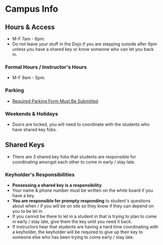 # Campus Info

## Hours & Access

- M-F 7am - 6pm.
- Do not leave your stuff in the Dojo if you are stepping outside after 6pm unless you have a shared key or know someone who can let you back in.

### Formal Hours / Instructor's Hours

- M-F 9am - 5pm.

### Parking

- [Required Parking Form Must Be Submitted](https://docs.google.com/forms/d/e/1FAIpQLSepu18xGQaG5LCo3Qo3XIs59kyfNPXYChNwXZp8i0_l22PaJQ/viewform?usp=sf_link)

### Weekends & Holidays

- Doors are locked, you will need to coordinate with the students who have shared key fobs.

## Shared Keys

- There are 3 shared key fobs that students are responsible for coordinating amongst each other to come in early / stay late.

### Keyholder's Responsibilities

- **Possessing a shared key is a responsibility**.
- Your name & phone number must be written on the white board if you have a key.
- **You are responsible for prompty responding** to student's questions about when / if you will be on site so they know if they can depend on you to be let in.
- If you cannot be there to let in a student in that is trying to plan to come in early / stay late, give them the key until you need it back.
- If instructors hear that students are having a hard time coordinating with a keyholder, the keyholder will be required to give up their key to someone else who has been trying to come early / stay late.
